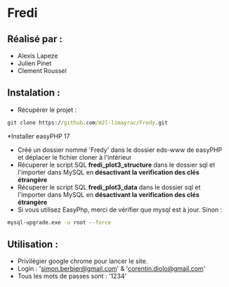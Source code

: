 # Fredi
## Réalisé par : 
* Alexis Lapeze
* Julien Pinet
* Clement Roussel

## Instalation : 
* Récupérer le projet : 
```cmd
git clone https://github.com/m2l-limayrac/Fredy.git
````
*Installer easyPHP 17
* Créé un dossier nommé 'Fredy' dans le dossier eds-www de easyPHP et déplacer le fichier cloner à l'intérieur
* Récuperer le script SQL **fredi_plot3_structure** dans le dossier sql et l'importer dans MySQL en **désactivant la verification des clés étrangère**
* Récuperer le script SQL **fredi_plot3_data** dans le dossier sql et l'importer dans MySQL en **désactivant la verification des clés étrangère**
* Si vous utilisez EasyPhp, merci de vérifier que mysql est à jour. Sinon :
```cmd
mysql-upgrade.exe -u root --force
```
## Utilisation : 
* Privilégier google chrome pour lancer le site.
* Login : 'simon.berbier@gmail.com' & 'corentin.diolo@gmail.com'
* Tous les mots de passes sont : '1234'
